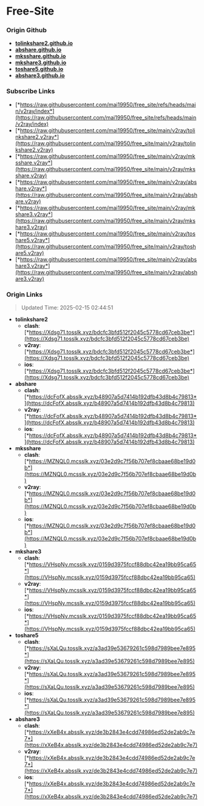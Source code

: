# Free-Site

### Origin Github

- [**tolinkshare2.github.io**](https://github.com/tolinkshare2/tolinkshare2.github.io)
- [**abshare.github.io**](https://github.com/abshare/abshare.github.io)
- [**mksshare.github.io**](https://github.com/mksshare/mksshare.github.io)
- [**mkshare3.github.io**](https://github.com/mkshare3/mkshare3.github.io)
- [**toshare5.github.io**](https://github.com/toshare5/toshare5.github.io)
- [**abshare3.github.io**](https://github.com/abshare3/abshare3.github.io)

### Subscribe Links

- [*https://raw.githubusercontent.com/mai19950/free_site/refs/heads/main/v2ray/index*](https://raw.githubusercontent.com/mai19950/free_site/refs/heads/main/v2ray/index)
- [*https://raw.githubusercontent.com/mai19950/free_site/main/v2ray/tolinkshare2.v2ray*](https://raw.githubusercontent.com/mai19950/free_site/main/v2ray/tolinkshare2.v2ray)
- [*https://raw.githubusercontent.com/mai19950/free_site/main/v2ray/mksshare.v2ray*](https://raw.githubusercontent.com/mai19950/free_site/main/v2ray/mksshare.v2ray)
- [*https://raw.githubusercontent.com/mai19950/free_site/main/v2ray/abshare.v2ray*](https://raw.githubusercontent.com/mai19950/free_site/main/v2ray/abshare.v2ray)
- [*https://raw.githubusercontent.com/mai19950/free_site/main/v2ray/mkshare3.v2ray*](https://raw.githubusercontent.com/mai19950/free_site/main/v2ray/mkshare3.v2ray)
- [*https://raw.githubusercontent.com/mai19950/free_site/main/v2ray/toshare5.v2ray*](https://raw.githubusercontent.com/mai19950/free_site/main/v2ray/toshare5.v2ray)
- [*https://raw.githubusercontent.com/mai19950/free_site/main/v2ray/abshare3.v2ray*](https://raw.githubusercontent.com/mai19950/free_site/main/v2ray/abshare3.v2ray)

### Origin Links

> Updated Time: 2025-02-15 02:44:51

- **tolinkshare2**
  - **clash**: [*https://Xdsg71.tosslk.xyz/bdcfc3bfd512f2045c5778cd67ceb3be*](https://Xdsg71.tosslk.xyz/bdcfc3bfd512f2045c5778cd67ceb3be)
  - **v2ray**: [*https://Xdsg71.tosslk.xyz/bdcfc3bfd512f2045c5778cd67ceb3be*](https://Xdsg71.tosslk.xyz/bdcfc3bfd512f2045c5778cd67ceb3be)
  - **ios**: [*https://Xdsg71.tosslk.xyz/bdcfc3bfd512f2045c5778cd67ceb3be*](https://Xdsg71.tosslk.xyz/bdcfc3bfd512f2045c5778cd67ceb3be)
- **abshare**
  - **clash**: [*https://dcFofX.absslk.xyz/b48907a5d7414b192dfb43d8b4c79813*](https://dcFofX.absslk.xyz/b48907a5d7414b192dfb43d8b4c79813)
  - **v2ray**: [*https://dcFofX.absslk.xyz/b48907a5d7414b192dfb43d8b4c79813*](https://dcFofX.absslk.xyz/b48907a5d7414b192dfb43d8b4c79813)
  - **ios**: [*https://dcFofX.absslk.xyz/b48907a5d7414b192dfb43d8b4c79813*](https://dcFofX.absslk.xyz/b48907a5d7414b192dfb43d8b4c79813)
- **mksshare**
  - **clash**: [*https://MZNQL0.mcsslk.xyz/03e2d9c7f56b707ef8cbaae68be19d0b*](https://MZNQL0.mcsslk.xyz/03e2d9c7f56b707ef8cbaae68be19d0b)
  - **v2ray**: [*https://MZNQL0.mcsslk.xyz/03e2d9c7f56b707ef8cbaae68be19d0b*](https://MZNQL0.mcsslk.xyz/03e2d9c7f56b707ef8cbaae68be19d0b)
  - **ios**: [*https://MZNQL0.mcsslk.xyz/03e2d9c7f56b707ef8cbaae68be19d0b*](https://MZNQL0.mcsslk.xyz/03e2d9c7f56b707ef8cbaae68be19d0b)
- **mkshare3**
  - **clash**: [*https://VHspNy.mcsslk.xyz/0159d3975fccf88dbc42ea19bb95ca65*](https://VHspNy.mcsslk.xyz/0159d3975fccf88dbc42ea19bb95ca65)
  - **v2ray**: [*https://VHspNy.mcsslk.xyz/0159d3975fccf88dbc42ea19bb95ca65*](https://VHspNy.mcsslk.xyz/0159d3975fccf88dbc42ea19bb95ca65)
  - **ios**: [*https://VHspNy.mcsslk.xyz/0159d3975fccf88dbc42ea19bb95ca65*](https://VHspNy.mcsslk.xyz/0159d3975fccf88dbc42ea19bb95ca65)
- **toshare5**
  - **clash**: [*https://sXaLQu.tosslk.xyz/a3ad39e53679261c598d7989bee7e895*](https://sXaLQu.tosslk.xyz/a3ad39e53679261c598d7989bee7e895)
  - **v2ray**: [*https://sXaLQu.tosslk.xyz/a3ad39e53679261c598d7989bee7e895*](https://sXaLQu.tosslk.xyz/a3ad39e53679261c598d7989bee7e895)
  - **ios**: [*https://sXaLQu.tosslk.xyz/a3ad39e53679261c598d7989bee7e895*](https://sXaLQu.tosslk.xyz/a3ad39e53679261c598d7989bee7e895)
- **abshare3**
  - **clash**: [*https://xXeB4x.absslk.xyz/de3b2843e4cdd74986ed52de2ab9c7e7*](https://xXeB4x.absslk.xyz/de3b2843e4cdd74986ed52de2ab9c7e7)
  - **v2ray**: [*https://xXeB4x.absslk.xyz/de3b2843e4cdd74986ed52de2ab9c7e7*](https://xXeB4x.absslk.xyz/de3b2843e4cdd74986ed52de2ab9c7e7)
  - **ios**: [*https://xXeB4x.absslk.xyz/de3b2843e4cdd74986ed52de2ab9c7e7*](https://xXeB4x.absslk.xyz/de3b2843e4cdd74986ed52de2ab9c7e7)
